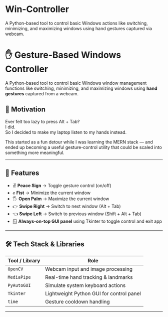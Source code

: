 # Win-Controller
A Python-based tool to control basic Windows actions like switching, minimizing, and maximizing windows using hand gestures captured via webcam.

# ✋ Gesture-Based Windows Controller

A Python-based tool to control basic Windows window management functions like switching, minimizing, and maximizing windows using **hand gestures** captured from a webcam.

## 🧠 Motivation

Ever felt too lazy to press Alt + Tab?  
I did.  
So I decided to make my laptop listen to my hands instead.  

This started as a fun detour while I was learning the MERN stack — and ended up becoming a useful gesture-control utility that could be scaled into something more meaningful.

---

## 🎯 Features

- ✌️ **Peace Sign** → Toggle gesture control (on/off)
- ✊ **Fist** → Minimize the current window
- 🖐️ **Open Palm** → Maximize the current window
- 👉 **Swipe Right** → Switch to next window (Alt + Tab)
- 👈 **Swipe Left** → Switch to previous window (Shift + Alt + Tab)
- 🪟 **Always-on-top GUI panel** using Tkinter to toggle control and exit app

---

## 🛠️ Tech Stack & Libraries

| Tool / Library   | Role                                      |
|------------------|-------------------------------------------|
| `OpenCV`         | Webcam input and image processing         |
| `MediaPipe`      | Real-time hand tracking & landmarks       |
| `PyAutoGUI`      | Simulate system keyboard actions          |
| `Tkinter`        | Lightweight Python GUI for control panel  |
| `time`           | Gesture cooldown handling                 |

---
